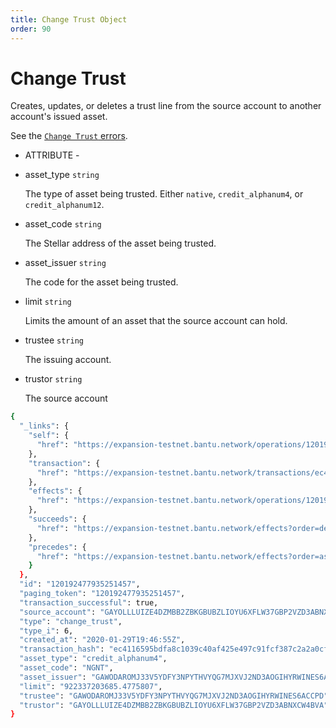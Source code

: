 ```yaml
---
title: Change Trust Object
order: 90
---
```


# Change Trust

Creates, updates, or deletes a trust line from the source account to another account's issued asset.

See the [`Change Trust` errors](../../../errors/result-codes/operation-specific/change-trust.md).

 - ATTRIBUTE - 

* asset\_type `string`

  The type of asset being trusted. Either `native`, `credit_alphanum4`, or `credit_alphanum12`.

* asset\_code `string`

  The Stellar address of the asset being trusted.

* asset\_issuer `string`

  The code for the asset being trusted.

* limit `string`

  Limits the amount of an asset that the source account can hold.

* trustee `string`

  The issuing account.

* trustor `string`

  The source account

```bash
{
  "_links": {
    "self": {
      "href": "https://expansion-testnet.bantu.network/operations/120192477935251457"
    },
    "transaction": {
      "href": "https://expansion-testnet.bantu.network/transactions/ec4116595bdfa8c1039c40af425e497c91fcf387c2a2a0cfa1f3bf64733f1f23"
    },
    "effects": {
      "href": "https://expansion-testnet.bantu.network/operations/120192477935251457/effects"
    },
    "succeeds": {
      "href": "https://expansion-testnet.bantu.network/effects?order=desc\u0026cursor=120192477935251457"
    },
    "precedes": {
      "href": "https://expansion-testnet.bantu.network/effects?order=asc\u0026cursor=120192477935251457"
    }
  },
  "id": "120192477935251457",
  "paging_token": "120192477935251457",
  "transaction_successful": true,
  "source_account": "GAYOLLLUIZE4DZMBB2ZBKGBUBZLIOYU6XFLW37GBP2VZD3ABNXCW4BVA",
  "type": "change_trust",
  "type_i": 6,
  "created_at": "2020-01-29T19:46:55Z",
  "transaction_hash": "ec4116595bdfa8c1039c40af425e497c91fcf387c2a2a0cfa1f3bf64733f1f23",
  "asset_type": "credit_alphanum4",
  "asset_code": "NGNT",
  "asset_issuer": "GAWODAROMJ33V5YDFY3NPYTHVYQG7MJXVJ2ND3AOGIHYRWINES6ACCPD",
  "limit": "922337203685.4775807",
  "trustee": "GAWODAROMJ33V5YDFY3NPYTHVYQG7MJXVJ2ND3AOGIHYRWINES6ACCPD",
  "trustor": "GAYOLLLUIZE4DZMBB2ZBKGBUBZLIOYU6XFLW37GBP2VZD3ABNXCW4BVA"
}
```

